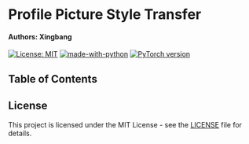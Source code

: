 # Profile Picture Style Transfer
#### Authors: Xingbang

[![License: MIT](https://img.shields.io/badge/License-MIT-yellow.svg)](https://opensource.org/licenses/MIT)
[![made-with-python](https://img.shields.io/badge/Made%20with-Python-1f425f.svg)](https://www.python.org/)
[![PyTorch version](https://img.shields.io/badge/PyTorch-EE4C2C?style=for-the-badge&logo=PyTorch&logoColor=white)](https://pytorch.org/)

## Table of Contents

## License

This project is licensed under the MIT License - see the [LICENSE](LICENSE)
file for details.
